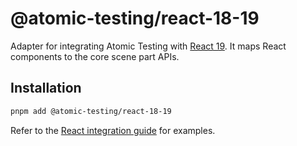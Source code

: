 # @atomic-testing/react-18-19

Adapter for integrating Atomic Testing with [React 19](https://react.dev).
It maps React components to the core scene part APIs.

## Installation

```bash
pnpm add @atomic-testing/react-18-19
```

Refer to the [React integration guide](https://atomic-testing.dev/) for examples.
